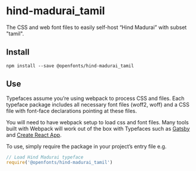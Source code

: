 
# hind-madurai_tamil

The CSS and web font files to easily self-host “Hind Madurai” with subset "tamil".

## Install

`npm install --save @openfonts/hind-madurai_tamil`

## Use

Typefaces assume you’re using webpack to process CSS and files. Each typeface
package includes all necessary font files (woff2, woff) and a CSS file with
font-face declarations pointing at these files.

You will need to have webpack setup to load css and font files. Many tools built
with Webpack will work out of the box with Typefaces such as [Gatsby](https://github.com/gatsbyjs/gatsby)
and [Create React App](https://github.com/facebookincubator/create-react-app).

To use, simply require the package in your project’s entry file e.g.

```javascript
// Load Hind Madurai typeface
require('@openfonts/hind-madurai_tamil')
```
